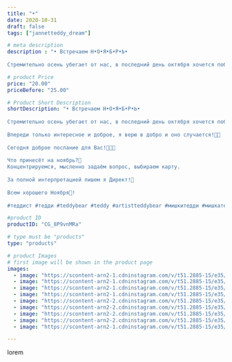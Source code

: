 ```yaml
---
title: "•"
date: 2020-10-31
draft: false
tags: ["jannetteddy_dream"]

# meta description
description : "• Встречаем Н•О•Я•Б•Р•Ь•⠀
⠀
Стремительно осень убегает от нас, в последний день октября хочется поблагодарить уходящий месяц за всё, что он принёс и смотреть с "

# product Price
price: "20.00"
priceBefore: "25.00"

# Product Short Description
shortDescription: "• Встречаем Н•О•Я•Б•Р•Ь•⠀
⠀
Стремительно осень убегает от нас, в последний день октября хочется поблагодарить уходящий месяц за всё, что он принёс и смотреть с надеждой вперёд🧡🍁!⠀
⠀
Впереди только интересное и доброе, я верю в добро и оно случается!🧡🤍⠀
⠀
Сегодня доброе послание для Вас!🧡🤍🤎⠀
⠀
Что принесёт на ноябрь?🍁⠀
Концентрируемся, мысленно задаём вопрос, выбираем карту.⠀
⠀
За полной интерпретацией пишем я Директ!🧡⠀
⠀
Всем хорошего Ноября🍁!⠀
⠀
#теддист #тедди #teddybear #teddy #artistteddybear #мишкитедди #мишкатедди #teddybear🐻 #teddy🐻 #teddy_bear #teddybearlove #artistteddybear #artistteddy #своимируками #ручнаяработа #мояосень #осень #медведиспасутмир #октябрь #jannettcollection #королевствотеддишик #психология #jannetteddy_психология"

#product ID
productID: "CG_8P9vnMRa"

# type must be "products"
type: "products"

# product Images
# first image will be shown in the product page
images:
  - image: "https://scontent-arn2-1.cdninstagram.com/v/t51.2885-15/e35/s1080x1080/123105117_349710196133518_8658770329329212462_n.jpg?_nc_ht=scontent-arn2-1.cdninstagram.com&_nc_cat=110&_nc_ohc=_mHHI-197twAX_qey93&tp=1&oh=6d81a3b87a0999ce7cba242a96ddc4c5&oe=6059FBEB&ig_cache_key=MjQzMTkyNzI5OTY5MDM2MzI3Ng%3D%3D.2"
  - image: "https://scontent-arn2-1.cdninstagram.com/v/t51.2885-15/e35/s1080x1080/123162476_1295752140778498_5534404530226490765_n.jpg?_nc_ht=scontent-arn2-1.cdninstagram.com&_nc_cat=110&_nc_ohc=d2VqewingRwAX8EVOP9&tp=1&oh=13016deb69bd9e73d48a5ea9a4b8d1e2&oe=605DCDFD&ig_cache_key=MjQzMTkyNzI5OTcyMzc2NTc3NA%3D%3D.2"
  - image: "https://scontent-arn2-1.cdninstagram.com/v/t51.2885-15/e35/s1080x1080/123009081_400036031023482_9186806426415522972_n.jpg?_nc_ht=scontent-arn2-1.cdninstagram.com&_nc_cat=106&_nc_ohc=LaV0MidhUYAAX94Jp4u&tp=1&oh=50b535626a629532b9aea03eda9b21d1&oe=605D3149&ig_cache_key=MjQzMTkyNzI5OTc4MjY3Mjc5Mw%3D%3D.2"
  - image: "https://scontent-arn2-1.cdninstagram.com/v/t51.2885-15/e35/s1080x1080/123048076_652989128942339_3946019175889078531_n.jpg?_nc_ht=scontent-arn2-1.cdninstagram.com&_nc_cat=111&_nc_ohc=GKAO77jtdy0AX-ck4aG&tp=1&oh=e613a4df892a74b2d622932d98e91ee6&oe=605D26FC&ig_cache_key=MjQzMTkyNzI5OTc2NTg0NDM1NA%3D%3D.2"
  - image: "https://scontent-arn2-2.cdninstagram.com/v/t51.2885-15/e35/s1080x1080/123327800_125648242407612_3073668230718184442_n.jpg?_nc_ht=scontent-arn2-2.cdninstagram.com&_nc_cat=100&_nc_ohc=OVAqxGLNUKQAX_XPSHY&tp=1&oh=782ae2b36db8c0f1229d7b456e5683f7&oe=605C58B6&ig_cache_key=MjQzMTkyNzI5OTc0OTAzNjAzMw%3D%3D.2"
  - image: "https://scontent-arn2-2.cdninstagram.com/v/t51.2885-15/e35/s1080x1080/123145525_144415534044041_2242046168909993180_n.jpg?_nc_ht=scontent-arn2-2.cdninstagram.com&_nc_cat=105&_nc_ohc=CFwWRNUhlt8AX_nnazs&tp=1&oh=9e731e9b99c9f9a5f5d251c1c6b4a902&oe=605B9232&ig_cache_key=MjQzMTkyNzI5OTc1NzUzNjE4Mg%3D%3D.2"
  - image: "https://scontent-arn2-2.cdninstagram.com/v/t51.2885-15/e35/s1080x1080/123204745_793254021515789_4022433744661186251_n.jpg?_nc_ht=scontent-arn2-2.cdninstagram.com&_nc_cat=105&_nc_ohc=OoD1g04SJKMAX_YqhSF&tp=1&oh=c19ec6370a78842a97e9c14b6725b194&oe=605CBB9D&ig_cache_key=MjQzMTkyNzI5OTczMjIxMDgyNQ%3D%3D.2"
  - image: "https://scontent-arn2-2.cdninstagram.com/v/t51.2885-15/e35/s1080x1080/123091741_1084548251983676_5484732612925988396_n.jpg?_nc_ht=scontent-arn2-2.cdninstagram.com&_nc_cat=108&_nc_ohc=z33wgMenAbYAX9Vawb1&tp=1&oh=868d30fffca622efee73a3c414ee2e9e&oe=605B836D&ig_cache_key=MjQzMTkyNzI5OTcxNTM3Mzc5Ng%3D%3D.2"
  - image: "https://scontent-arn2-1.cdninstagram.com/v/t51.2885-15/e35/s1080x1080/123132629_366845451099551_1941105266393489715_n.jpg?_nc_ht=scontent-arn2-1.cdninstagram.com&_nc_cat=111&_nc_ohc=zpOP-LerH4kAX8rq3ub&tp=1&oh=9174a1c7f3ae10b18ef06700c15c5b8b&oe=6059DFA0&ig_cache_key=MjQzMTkyNzI5OTc0MDY0MDM3MQ%3D%3D.2"

---
```

lorem
